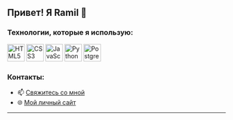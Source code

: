 
## Привет! Я Ramil 👋



### Технологии, которые я использую:


<p>
  <img src="https://cdn.jsdelivr.net/gh/devicons/devicon/icons/html5/html5-original.svg" width="40" height="40" alt="HTML5" title="HTML5"/>
  <img src="https://cdn.jsdelivr.net/gh/devicons/devicon/icons/css3/css3-original.svg" width="40" height="40" alt="CSS3" title="CSS3"/>
  <img src="https://cdn.jsdelivr.net/gh/devicons/devicon/icons/javascript/javascript-original.svg" width="40" height="40" alt="JavaScript" title="JavaScript"/>
  <img src="https://cdn.jsdelivr.net/gh/devicons/devicon/icons/python/python-original.svg" width="40" height="40" alt="Python" title="Python"/>
  <img src="https://cdn.jsdelivr.net/gh/devicons/devicon/icons/postgresql/postgresql-original.svg" width="40" height="40" alt="PostgreSQL" title="PostgreSQL"/>
</p>


### Контакты:
- 📫 [Свяжитесь со мной](https://t.me/law1om)
- 🌐 [Мой личный сайт](https://law1om.github.io/portfolio/)

---


